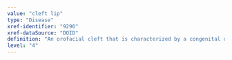```yaml
---
value: "cleft lip"
type: "Disease"
xref-identifier: "9296"
xref-dataSource: "DOID"
definition: "An orofacial cleft that is characterized by a congenital defect in the upper lip where the maxillary prominence fails to merge with the merged medial nasal prominences."
level: "4"
---
```

